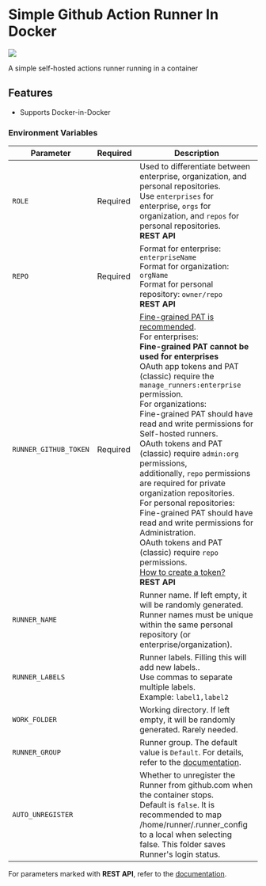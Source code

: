 # Simple Github Action Runner In Docker

![](http://fastly.jsdelivr.net/gh/actions/runner@main/docs/res/github-graph.png)

A simple self-hosted actions runner running in a container

## Features

- Supports Docker-in-Docker

### Environment Variables
| Parameter | Required | Description |
| --- | --- | --- |
| `ROLE` | Required | Used to differentiate between enterprise, organization, and personal repositories.<br />Use `enterprises` for enterprise, `orgs` for organization, and `repos` for personal repositories.<br />**REST API** |
| `REPO` | Required | Format for enterprise: `enterpriseName`<br />Format for organization: `orgName`<br />Format for personal repository: `owner/repo`<br />**REST API** |
| `RUNNER_GITHUB_TOKEN` | Required | [Fine-grained PAT is recommended](https://github.com/settings/personal-access-tokens/new).<br />For enterprises:<br />**Fine-grained PAT cannot be used for enterprises**<br />OAuth app tokens and PAT (classic) require the `manage_runners:enterprise` permission.<br />For organizations:<br />Fine-grained PAT should have read and write permissions for Self-hosted runners.<br />OAuth tokens and PAT (classic) require `admin:org` permissions,<br />additionally, `repo` permissions are required for private organization repositories.<br />For personal repositories:<br />Fine-grained PAT should have read and write permissions for Administration.<br />OAuth tokens and PAT (classic) require `repo` permissions.<br />[How to create a token?](https://docs.github.com/en/authentication/keeping-your-account-and-data-secure/managing-your-personal-access-tokens)<br />**REST API** |
| `RUNNER_NAME` | | Runner name. If left empty, it will be randomly generated.<br />Runner names must be unique within the same personal repository (or enterprise/organization). |
| `RUNNER_LABELS` | | Runner labels. Filling this will add new labels..<br />Use commas to separate multiple labels.<br />Example: `label1,label2` |
| `WORK_FOLDER` | | Working directory. If left empty, it will be randomly generated. Rarely needed. |
| `RUNNER_GROUP` | | Runner group. The default value is `Default`. For details, refer to the [documentation](https://docs.github.com/en/actions/how-tos/manage-runners/self-hosted-runners/manage-access). |
| `AUTO_UNREGISTER` | | Whether to unregister the Runner from github.com when the container stops. <br />Default is `false`. It is recommended to map /home/runner/.runner_config <br />to a local when selecting false. This folder saves Runner's login status. |

For parameters marked with **REST API**, refer to the [documentation](https://docs.github.com/en/enterprise-cloud@latest/rest/actions/self-hosted-runners?apiVersion=2022-11-28).
